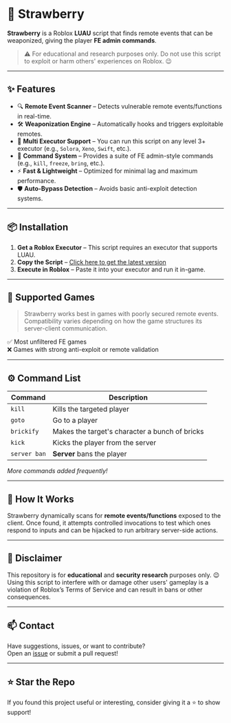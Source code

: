 # 🍓 Strawberry

**Strawberry** is a Roblox **LUAU** script that finds remote events that can be weaponized, giving the player **FE admin commands**.

> ⚠️ For educational and research purposes only. Do not use this script to exploit or harm others' experiences on Roblox. 😉

---

## ✨ Features

- 🔍 **Remote Event Scanner** – Detects vulnerable remote events/functions in real-time.
- 🛠️ **Weaponization Engine** – Automatically hooks and triggers exploitable remotes.
- 📜 **Multi Executor Support** – You can run this script on any level 3+ executor (e.g., `Solora`, `Xeno`, `Swift`, etc.).
- 🧠 **Command System** – Provides a suite of FE admin-style commands (e.g., `kill`, `freeze`, `bring`, etc.).
- ⚡ **Fast & Lightweight** – Optimized for minimal lag and maximum performance.
- 🛡️ **Auto-Bypass Detection** – Avoids basic anti-exploit detection systems.

---

## 📦 Installation

1. **Get a Roblox Executor** – This script requires an executor that supports LUAU.
2. **Copy the Script** – [Click here to get the latest version](https://raw.githubusercontent.com/C-Dr1ve/Strawberry/refs/heads/main/Current_Version.lua)
3. **Execute in Roblox** – Paste it into your executor and run it in-game.

---

## 🧪 Supported Games

> Strawberry works best in games with poorly secured remote events.  
> Compatibility varies depending on how the game structures its server-client communication.

✅ Most unfiltered FE games  
❌ Games with strong anti-exploit or remote validation

---

## ⚙️ Command List

| Command    | Description              |
|------------|--------------------------|
| `kill`    | Kills the targeted player|
| `goto`   | Go to a player   |
| `brickify`  | Makes the target's character a bunch of bricks|
| `kick`   | Kicks the player from the server|
| `server ban`   | **Server** bans the player        |

*More commands added frequently!*

---

## 🧠 How It Works

Strawberry dynamically scans for **remote events/functions** exposed to the client. Once found, it attempts controlled invocations to test which ones respond to inputs and can be hijacked to run arbitrary server-side actions.

---

## 🚧 Disclaimer

This repository is for **educational** and **security research** purposes only.  😉
Using this script to interfere with or damage other users' gameplay is a violation of Roblox’s Terms of Service and can result in bans or other consequences.

---

## 📫 Contact

Have suggestions, issues, or want to contribute?  
Open an [issue](https://www.discord.com/users/1244738630270980177) or submit a pull request!

---

## ⭐ Star the Repo

If you found this project useful or interesting, consider giving it a ⭐️ to show support!

